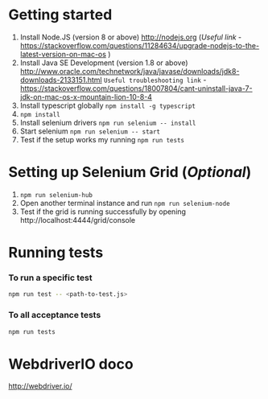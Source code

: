 # Getting started

1.  Install Node.JS (version 8 or above)
    http://nodejs.org (*Useful link* - https://stackoverflow.com/questions/11284634/upgrade-nodejs-to-the-latest-version-on-mac-os )
1.  Install Java SE Development (version 1.8 or above)
    http://www.oracle.com/technetwork/java/javase/downloads/jdk8-downloads-2133151.html
	`Useful troubleshooting link` - https://stackoverflow.com/questions/18007804/cant-uninstall-java-7-jdk-on-mac-os-x-mountain-lion-10-8-4
1.	Install typescript globally `npm install -g typescript`
1.  `npm install`
1.	Install selenium drivers `npm run selenium -- install`
1.	Start selenium `npm run selenium -- start`
1.	Test if the setup works my running `npm run tests`

# Setting up Selenium Grid (*Optional*)

1.	`npm run selenium-hub`
1.	Open another terminal instance and run `npm run selenium-node`
1.	Test if the grid is running successfully by opening http://localhost:4444/grid/console

# Running tests

### To run a specific test

```bash
npm run test -- <path-to-test.js>
```

### To all acceptance tests

```bash
npm run tests
```

# WebdriverIO doco

http://webdriver.io/